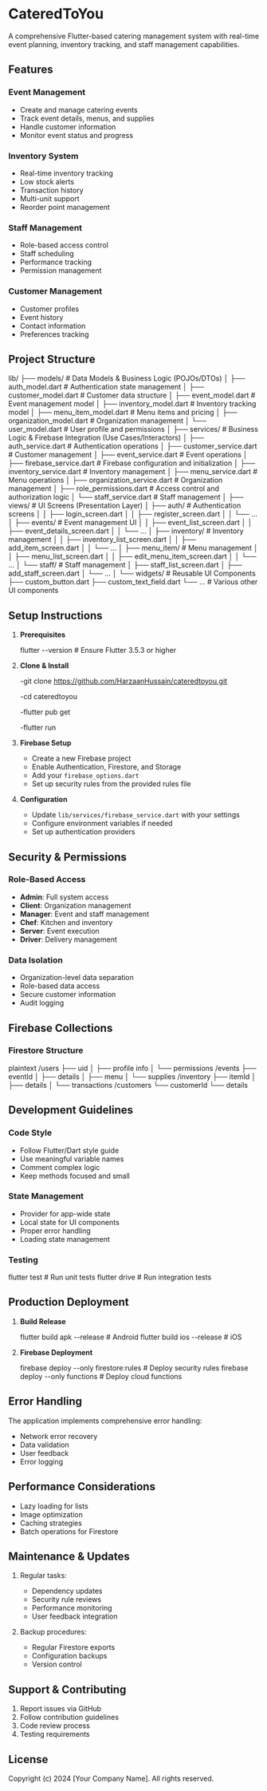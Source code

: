 # CateredToYou

A comprehensive Flutter-based catering management system with real-time event planning, inventory tracking, and staff management capabilities.

## Features

### Event Management
- Create and manage catering events
- Track event details, menus, and supplies
- Handle customer information
- Monitor event status and progress

### Inventory System
- Real-time inventory tracking
- Low stock alerts
- Transaction history
- Multi-unit support
- Reorder point management

### Staff Management
- Role-based access control
- Staff scheduling
- Performance tracking
- Permission management

### Customer Management
- Customer profiles
- Event history
- Contact information
- Preferences tracking

## Project Structure

lib/
├── models/                     # Data Models & Business Logic (POJOs/DTOs)
│   ├── auth_model.dart         # Authentication state management
│   ├── customer_model.dart     # Customer data structure
│   ├── event_model.dart        # Event management model
│   ├── inventory_model.dart    # Inventory tracking model
│   ├── menu_item_model.dart    # Menu items and pricing
│   ├── organization_model.dart # Organization management
│   └── user_model.dart         # User profile and permissions
│
├── services/                   # Business Logic & Firebase Integration (Use Cases/Interactors)
│   ├── auth_service.dart       # Authentication operations
│   ├── customer_service.dart   # Customer management
│   ├── event_service.dart      # Event operations
│   ├── firebase_service.dart   # Firebase configuration and initialization
│   ├── inventory_service.dart  # Inventory management
│   ├── menu_service.dart       # Menu operations
│   ├── organization_service.dart # Organization management
│   ├── role_permissions.dart   # Access control and authorization logic
│   └── staff_service.dart      # Staff management
│
├── views/                      # UI Screens (Presentation Layer)
│   ├── auth/                   # Authentication screens
│   │   ├── login_screen.dart
│   │   ├── register_screen.dart
│   │   └── ...
│   ├── events/                 # Event management UI
│   │   ├── event_list_screen.dart
│   │   ├── event_details_screen.dart
│   │   └── ...
│   ├── inventory/             # Inventory management
│   │   ├── inventory_list_screen.dart
│   │   ├── add_item_screen.dart
│   │   └── ...
│   ├── menu_item/             # Menu management
│   │   ├── menu_list_screen.dart
│   │   ├── edit_menu_item_screen.dart
│   │   └── ...
│   └── staff/                  # Staff management
│       ├── staff_list_screen.dart
│       ├── add_staff_screen.dart
│       └── ...
│
└── widgets/                    # Reusable UI Components
├── custom_button.dart
├── custom_text_field.dart
└── ...                     # Various other UI components
    

## Setup Instructions

1. **Prerequisites**
      
   flutter --version  # Ensure Flutter 3.5.3 or higher
    

2. **Clone & Install**
      
   -git clone https://github.com/HarzaanHussain/cateredtoyou.git
   
   -cd cateredtoyou
   
   -flutter pub get

   -flutter run
    

4. **Firebase Setup**
   - Create a new Firebase project
   - Enable Authentication, Firestore, and Storage
   - Add your `firebase_options.dart`
   - Set up security rules from the provided rules file

5. **Configuration**
   - Update `lib/services/firebase_service.dart` with your settings
   - Configure environment variables if needed
   - Set up authentication providers

## Security & Permissions

### Role-Based Access
- **Admin**: Full system access
- **Client**: Organization management
- **Manager**: Event and staff management
- **Chef**: Kitchen and inventory
- **Server**: Event execution
- **Driver**: Delivery management

### Data Isolation
- Organization-level data separation
- Role-based data access
- Secure customer information
- Audit logging

## Firebase Collections

### Firestore Structure
 plaintext
/users
  ├── uid
  │   ├── profile info
  │   └── permissions
/events
  ├── eventId
  │   ├── details
  │   ├── menu
  │   └── supplies
/inventory
  ├── itemId
  │   ├── details
  │   └── transactions
/customers
  └── customerId
      └── details
 

## Development Guidelines

### Code Style
- Follow Flutter/Dart style guide
- Use meaningful variable names
- Comment complex logic
- Keep methods focused and small

### State Management
- Provider for app-wide state
- Local state for UI components
- Proper error handling
- Loading state management

### Testing
   
flutter test        # Run unit tests
flutter drive       # Run integration tests
 

## Production Deployment

1. **Build Release**
      
   flutter build apk --release  # Android
   flutter build ios --release  # iOS
    

2. **Firebase Deployment**
      
   firebase deploy --only firestore:rules  # Deploy security rules
   firebase deploy --only functions        # Deploy cloud functions
    

## Error Handling

The application implements comprehensive error handling:
- Network error recovery
- Data validation
- User feedback
- Error logging

## Performance Considerations

- Lazy loading for lists
- Image optimization
- Caching strategies
- Batch operations for Firestore

## Maintenance & Updates

1. Regular tasks:
   - Dependency updates
   - Security rule reviews
   - Performance monitoring
   - User feedback integration

2. Backup procedures:
   - Regular Firestore exports
   - Configuration backups
   - Version control

## Support & Contributing

1. Report issues via GitHub
2. Follow contribution guidelines
3. Code review process
4. Testing requirements

## License

Copyright (c) 2024 [Your Company Name]. All rights reserved.
